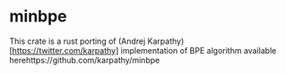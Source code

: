 # minbpe
This crate is a rust porting of (Andrej Karpathy)[https://twitter.com/karpathy] implementation of BPE algorithm available herehttps://github.com/karpathy/minbpe
